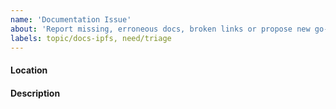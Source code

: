 ```yaml
---
name: 'Documentation Issue'
about: 'Report missing, erroneous docs, broken links or propose new go-ipfs docs'
labels: topic/docs-ipfs, need/triage
---
```

<!-- Problems with documentation on https://docs.ipfs.io should be reported to https://github.com/ipfs/ipfs-docs -->

#### Location

<!-- In the case of missing/erroneous documentation, where is the error? If possible, a link/URL would be great! -->

#### Description

<!-- Describe the documentation issue. -->
